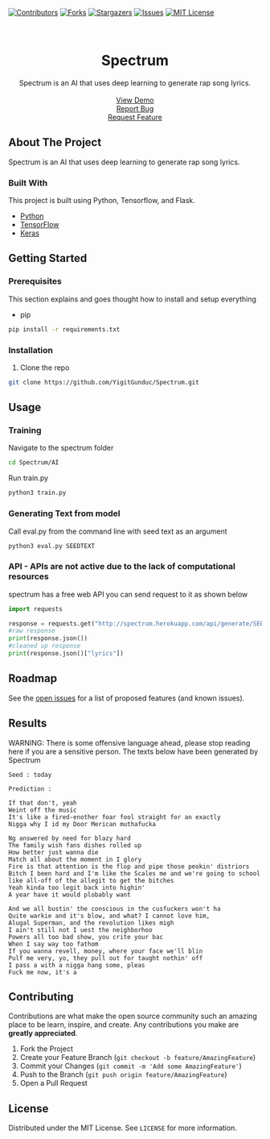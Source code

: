 [![Contributors][contributors-shield]][contributors-url]
[![Forks][forks-shield]][forks-url]
[![Stargazers][stars-shield]][stars-url]
[![Issues][issues-shield]][issues-url]
[![MIT License][license-shield]][license-url]


<!-- PROJECT LOGO -->
<br />
<p align="center">

  <h1 align="center">Spectrum</h1>
  
  <p align="center">
    Spectrum is an AI that uses deep learning to generate rap song lyrics.
    <br />
    <br />
    <a href="https://spectrumapp.herokuapp.com/">View Demo</a>
    <br />
    <a href="https://github.com/YigitGunduc/Spectrum/issues">Report Bug</a>
    <br />
    <a href="https://github.com/YigitGunduc/Spectrum/issues">Request Feature</a>
  </p>
</p>

<!-- ABOUT THE PROJECT -->
## About The Project

Spectrum is an AI that uses deep learning to generate rap song lyrics.
### Built With

This project is built using Python, Tensorflow, and Flask.

* [Python](https://www.python.org/)
* [TensorFlow](https://www.tensorflow.org/)
* [Keras](https://keras.io/)



<!-- GETTING STARTED -->
## Getting Started

### Prerequisites

This section explains and goes thought how to install and setup everything
* pip
```sh
pip install -r requirements.txt
```

### Installation

1. Clone the repo
```sh
git clone https://github.com/YigitGunduc/Spectrum.git
```

<!-- USAGE EXAMPLES -->
## Usage

### Training

Navigate to the spectrum folder
```sh
cd Spectrum/AI
```
Run train.py
```sh
python3 train.py
```
### Generating Text from model
Call eval.py from the command line with seed text as an argument
```sh
python3 eval.py SEEDTEXT 
```

### API - APIs are not active due to the lack of computational resources
spectrum has a free web API you can send request to it as shown below

```python
import requests 

response = requests.get("http://spectrum.herokuapp.com/api/generate/SEEDTEXT")
#raw response
print(response.json())
#cleaned up response
print(response.json()["lyrics"])
```

<!-- ROADMAP -->
## Roadmap

See the [open issues](https://github.com/YigitGunduc/Spectrum/issues) for a list of proposed features (and known issues).


## Results


  WARNING: There is some offensive language ahead, 
  please stop reading here if you are a sensitive person. 
  The texts below have been generated by Spectrum

```
Seed : today

Prediction : 

If that don't, yeah
Weint off the music
It's like a fired-enother foar fool straight for an exactly
Nigga why I id my Door Merican muthafucka

Ng answered by need for blazy hard
The family wish fans dishes rolled up
How better just wanna die
Match all about the moment in I glory
Fire is that attention is the flop and pipe those peokin' distriors
Bitch I been hard and I'm like the Scales me and we're going to school like all-off of the allegit to get the bitches
Yeah kinda too legit back into highin'
A year have it would plobably want

And we all bustin' the conscious in the cusfuckers won't ha
Quite warkie and it's blow, and what? I cannot love him,
Alugal Superman, and the revolution likes migh
I ain't still not I uest the neighborhoo
Powers all too bad show, you crite your bac
When I say way too fathom
If you wanna revell, money, where your face we'll blin
Pulf me very, yo, they pull out for taught nothin' off
I pass a with a nigga hang some, pleas
Fuck me now, it's a
```

<!-- CONTRIBUTING -->
## Contributing

Contributions are what make the open source community such an amazing place to be learn, inspire, and create. Any contributions you make are **greatly appreciated**.

1. Fork the Project
2. Create your Feature Branch (`git checkout -b feature/AmazingFeature`)
3. Commit your Changes (`git commit -m 'Add some AmazingFeature'`)
4. Push to the Branch (`git push origin feature/AmazingFeature`)
5. Open a Pull Request


<!-- LICENSE -->
## License

Distributed under the MIT License. See `LICENSE` for more information.



[contributors-shield]: https://img.shields.io/github/contributors/YigitGunduc/Spectrum.svg?style=flat-rounded
[contributors-url]: https://github.com/YigitGunduc/Spectrum/graphs/contributors
[forks-shield]: https://img.shields.io/github/forks/YigitGunduc/Spectrum.svg?style=flat-rounded
[forks-url]: https://github.com/YigitGunduc/repo/network/members
[stars-shield]: https://img.shields.io/github/stars/YigitGunduc/Spectrum.svg?style=flat-rounded
[stars-url]: https://github.com/YigitGunduc/repo/stargazers
[issues-shield]: https://img.shields.io/github/issues/YigitGunduc/Spectrum.svg?style=flat-rounded
[issues-url]: https://github.com/YigitGunduc/Spectrum/issues
[license-url]: https://github.com/YigitGunduc/Spectrum/blob/master/LICENSE
[license-shield]: https://img.shields.io/github/license/YigitGunduc/Spectrum.svg?style=flat-rounded
